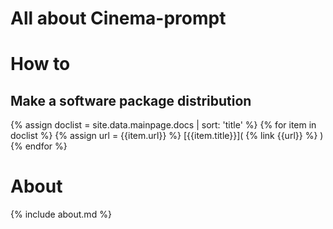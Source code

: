 # All about Cinema-prompt

# How to
## Make a software package distribution
{% assign doclist = site.data.mainpage.docs | sort: 'title'  %}
{% for item in doclist %}
{% assign url = {{item.url}} %}
[{{item.title}}]( {% link {{url}} %} )
{% endfor %}

# About
{% include about.md %}